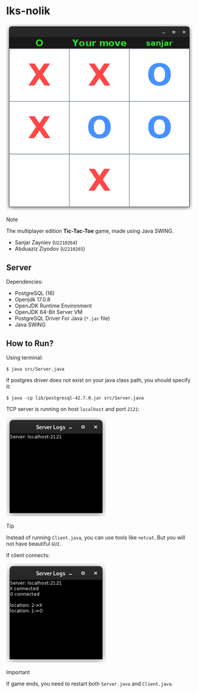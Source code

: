 # **Iks-nolik**

<p align="center">
    <img src="./assets/images/game_intro.png">
</p>

> [!NOTE]
> The multiplayer edition **Tic-Tac-Toe** game, made using Java SWING.
> * Sanjar Zayniev (`U2210264`)
> * Abduaziz Ziyodov (`U2210265`)



## **Server**

Dependencies:
* PostgreSQL (16)
* Openjdk 17.0.8
* OpenJDK Runtime Environment
* OpenJDK 64-Bit Server VM
* PostgreSQL Driver For Java (`*.jar` file)
* Java SWING

## **How to Run?**

Using terminal:
```shell
$ java src/Server.java 
```
If postgres driver does not exist on your java class path, you should specify it:

```shell
$ java -cp lib/postgresql-42.7.0.jar src/Server.java
```

TCP server is running on host `localhost` and port `2121`:

![](./assets/images/server_running.png)

> [!TIP]
> Instead of running `Client.java`, you can use tools like `netcat`. But you will not have beautiful `GUI`.

If client connects:

![](./assets/images/server_client_connected.png)

> [!IMPORTANT]
> If game ends, you need to restart both `Server.java` and `Client.java`.